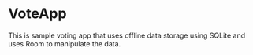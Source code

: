 # VoteApp
This is sample voting app that uses offline data storage using SQLite and uses Room to manipulate the data.
